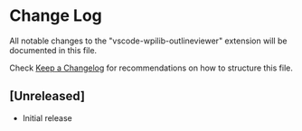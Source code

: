# Change Log
All notable changes to the "vscode-wpilib-outlineviewer" extension will be documented in this file.

Check [Keep a Changelog](http://keepachangelog.com/) for recommendations on how to structure this file.

## [Unreleased]
- Initial release